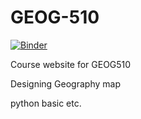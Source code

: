 # GEOG-510

[![Binder](https://mybinder.org/badge_logo.svg)](https://mybinder.org/v2/gh/zyang91/GEOG-510/HEAD)

Course website for GEOG510

Designing Geography map

python basic
etc.

